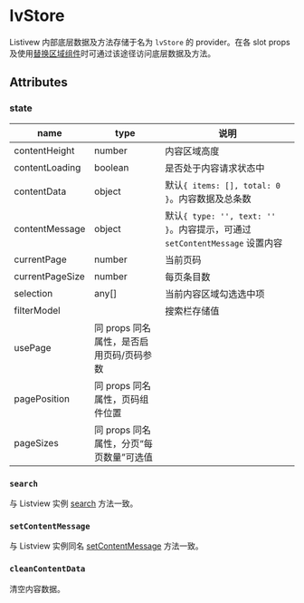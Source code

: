 # lvStore

Listivew 内部底层数据及方法存储于名为 `lvStore` 的 provider。在各 slot props 及使用[替换区域组件](create.md#replaceComponents)时可通过该途径访问底层数据及方法。

## Attributes

### state

| name              | type     | 说明 |
| ----------------- | -------- | ---- |
| contentHeight     | number   | 内容区域高度 |
| contentLoading    | boolean  | 是否处于内容请求状态中 |
| contentData       | object   | 默认`{ items: [], total: 0 }`。内容数据及总条数 |
| contentMessage    | object   | 默认`{ type: '', text: '' }`。内容提示，可通过 `setContentMessage` 设置内容 |
| currentPage       | number   | 当前页码 |
| currentPageSize   | number   | 每页条目数 |
| selection         | any[]    | 当前内容区域勾选选中项 |
| filterModel       | | 搜索栏存储值 |
| usePage           | 同 props 同名属性，是否启用页码/页码参数 |
| pagePosition      | 同 props 同名属性，页码组件位置 |
| pageSizes         | 同 props 同名属性，分页“每页数量”可选值 |

### `search`

与 Listview 实例 [search](methods-and-events.md#search) 方法一致。

### `setContentMessage`

与 Listview 实例同名 [setContentMessage](methods-and-events.md#setContentMessage) 方法一致。


### `cleanContentData`

清空内容数据。
